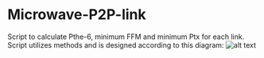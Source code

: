 # Microwave-P2P-link
Script to calculate Pthe-6, minimum FFM and minimum Ptx for each link. Script utilizes methods and is designed according to this diagram:
![alt text](https://github.com/[username]/[reponame]/blob/[branch]/diagram.png?raw=true)



